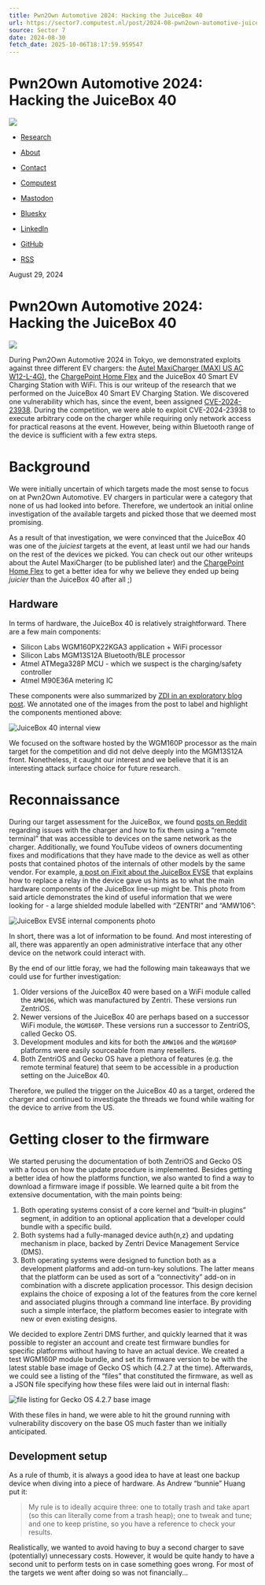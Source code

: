 ```yaml
---
title: Pwn2Own Automotive 2024: Hacking the JuiceBox 40
url: https://sector7.computest.nl/post/2024-08-pwn2own-automotive-juicebox-40/
source: Sector 7
date: 2024-08-30
fetch_date: 2025-10-06T18:17:59.959547
---
```


# Pwn2Own Automotive 2024: Hacking the JuiceBox 40

[![](/images/logo.png)](/)

* [Research](/)
* [About](/about/)
* [Contact](/contact/)
* [Computest](https://computest.nl/)

* [Mastodon](https://infosec.exchange/%40sector7)
* [Bluesky](https://bsky.app/profile/sector7-nl.bsky.social)
* [LinkedIn](https://www.linkedin.com/company/computest)
* [GitHub](https://github.com/sector7-nl)
* [RSS](/index.xml)

August 29, 2024

# Pwn2Own Automotive 2024: Hacking the JuiceBox 40

![](/post/2024-08-pwn2own-automotive-juicebox-40/header.jpg)

During Pwn2Own Automotive 2024 in Tokyo, we demonstrated exploits against three different EV chargers: the [Autel MaxiCharger (MAXI US AC W12-L-4G)](https://sector7.computest.nl/post/2024-08-pwn2own-automotive-autel-maxicharger/), the [ChargePoint Home Flex](https://sector7.computest.nl/post/2024-08-pwn2own-automotive-chargepoint-home-flex/) and the JuiceBox 40 Smart EV Charging Station with WiFi. This is our writeup of the research that we performed on the JuiceBox 40 Smart EV Charging Station. We discovered one vulnerability which has, since the event, been assigned [CVE-2024-23938](https://www.cve.org/CVERecord?id=CVE-2024-23938). During the competition, we were able to exploit CVE-2024-23938 to execute arbitrary code on the charger while requiring only network access for practical reasons at the event. However, being within Bluetooth range of the device is sufficient with a few extra steps.

# Background

We were initially uncertain of which targets made the most sense to focus on at Pwn2Own Automotive. EV chargers in particular were a category that none of us had looked into before. Therefore, we undertook an initial online investigation of the available targets and picked those that we deemed most promising.

As a result of that investigation, we were convinced that the JuiceBox 40 was one of the *juiciest* targets at the event, at least until we had our hands on the rest of the devices we picked. You can check out our other writeups about the Autel MaxiCharger (to be published later) and the [ChargePoint Home Flex](https://sector7.computest.nl/post/2024-08-pwn2own-automotive-chargepoint-home-flex/) to get a better idea for why we believe they ended up being *juicier* than the JuiceBox 40 after all ;)

## Hardware

In terms of hardware, the JuiceBox 40 is relatively straightforward. There are a few main components:

* Silicon Labs WGM160PX22KGA3 application + WiFi processor
* Silicon Labs MGM13S12A Bluetooth/BLE processor
* Atmel ATMega328P MCU - which we suspect is the charging/safety controller
* Atmel M90E36A metering IC

These components were also summarized by [ZDI in an exploratory blog post](https://www.zerodayinitiative.com/blog/2023/11/28/a-detailed-look-at-pwn2own-automotive-ev-charger-hardware). We annotated one of the images from the post to label and highlight the components mentioned above:

![JuiceBox 40 internal view](juicebox40_annotated_hardware.png#center)

We focused on the software hosted by the WGM160P processor as the main target for the competition and did not delve deeply into the MGM13S12A front. Nonetheless, it caught our interest and we believe that it is an interesting attack surface choice for future research.

# Reconnaissance

During our target assessment for the JuiceBox, we found [posts on Reddit](https://www.reddit.com/r/electricvehicles/comments/grzbq3/juicebox_40_wifi_issues/) regarding issues with the charger and how to fix them using a “remote terminal” that was accessible to devices on the same network as the charger. Additionally, we found YouTube videos of owners documenting fixes and modifications that they have made to the device as well as other posts that contained photos of the internals of other models by the same vendor. For example, [a post on iFixit about the JuiceBox EVSE](https://www.ifixit.com/Guide/JuiceBox%2BEVSE%2BRelay%2BReplacement%2B%28UL-front%2BLEDs%2Bversion%29/154411) that explains how to replace a relay in the device gave us hints as to what the main hardware components of the JuiceBox line-up might be. This photo from said article demonstrates the kind of useful information that we were looking for - a large shielded module labelled with “ZENTRI” and “AMW106”:

![JuiceBox EVSE internal components photo](juicebox_evse_internals.png#center)

In short, there was a lot of information to be found. And most interesting of all, there was apparently an open administrative interface that any other device on the network could interact with.

By the end of our little foray, we had the following main takeaways that we could use for further investigation:

1. Older versions of the JuiceBox 40 were based on a WiFi module called the `AMW106`, which was manufactured by Zentri. These versions run ZentriOS.
2. Newer versions of the JuiceBox 40 are perhaps based on a successor WiFi module, the `WGM160P`. These versions run a successor to ZentriOS, called Gecko OS.
3. Development modules and kits for both the `AMW106` and the `WGM160P` platforms were easily sourceable from many resellers.
4. Both ZentriOS and Gecko OS have a plethora of features (e.g. the remote terminal feature) that seem to be accessible in a production setting on the JuiceBox 40.

Therefore, we pulled the trigger on the JuiceBox 40 as a target, ordered the charger and continued to investigate the threads we found while waiting for the device to arrive from the US.

# Getting closer to the firmware

We started perusing the documentation of both ZentriOS and Gecko OS with a focus on how the update procedure is implemented. Besides getting a better idea of how the platforms function, we also wanted to find a way to download a firmware image if possible. We learned quite a bit from the extensive documentation, with the main points being:

1. Both operating systems consist of a core kernel and “built-in plugins” segment, in addition to an optional application that a developer could bundle with a specific build.
2. Both systems had a fully-managed device auth{n,z} and updating mechanism in place, backed by Zentri Device Management Service (DMS).
3. Both operating systems were designed to function both as a development platforms and add-on turn-key solutions. The latter means that the platform can be used as sort of a “connectivity” add-on in combination with a discrete application processor. This design decision explains the choice of exposing a lot of the features from the core kernel and associated plugins through a command line interface. By providing such a simple interface, the platform becomes easier to integrate with new or even existing designs.

We decided to explore Zentri DMS further, and quickly learned that it was possible to register an account and create test firmware bundles for specific platforms without having to have an actual device. We created a test WGM160P module bundle, and set its firmware version to be with the latest stable base image of Gecko OS which (4.2.7 at the time). Afterwards, we could see a listing of the “files” that constituted the firmware, as well as a JSON file specifying how these files were laid out in internal flash:

![file listing for Gecko OS 4.2.7 base image](gecko_os_4.2.7_zentri_listing.png#center)

With these files in hand, we were able to hit the ground running with vulnerability discovery on the base OS much faster than we initially anticipated.

## Development setup

As a rule of thumb, it is always a good idea to have at least one backup device when diving into a piece of hardware. As Andrew “bunnie” Huang put it:

> My rule is to ideally acquire three: one to totally trash and take apart (so this can literally come from a trash heap); one to tweak and tune; and one to keep pristine, so you have a reference to check your results.

Realistically, we wanted to avoid having to buy a second charger to save (potentially) unnecessary costs. However, it would be quite handy to have a second unit to perform tests on in case something goes wrong. For most of the targets we went after doing so was not financially...